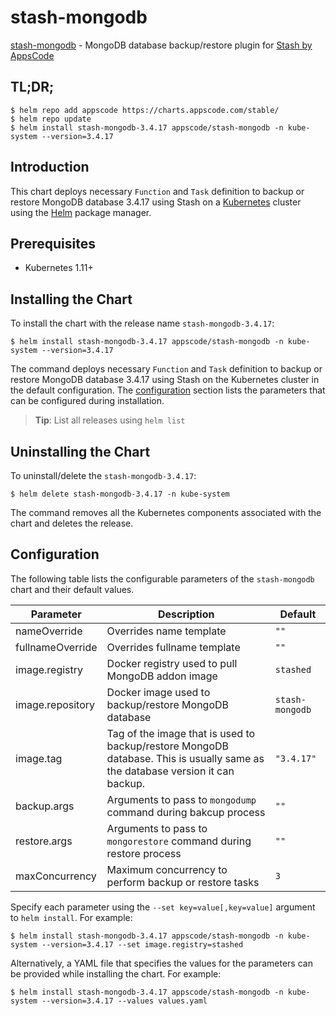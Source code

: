 # stash-mongodb

[stash-mongodb](https://github.com/stashed/mongodb) - MongoDB database backup/restore plugin for [Stash by AppsCode](https://stash.run)

## TL;DR;

```console
$ helm repo add appscode https://charts.appscode.com/stable/
$ helm repo update
$ helm install stash-mongodb-3.4.17 appscode/stash-mongodb -n kube-system --version=3.4.17
```

## Introduction

This chart deploys necessary `Function` and `Task` definition to backup or restore MongoDB database 3.4.17 using Stash on a [Kubernetes](http://kubernetes.io) cluster using the [Helm](https://helm.sh) package manager.

## Prerequisites

- Kubernetes 1.11+

## Installing the Chart

To install the chart with the release name `stash-mongodb-3.4.17`:

```console
$ helm install stash-mongodb-3.4.17 appscode/stash-mongodb -n kube-system --version=3.4.17
```

The command deploys necessary `Function` and `Task` definition to backup or restore MongoDB database 3.4.17 using Stash on the Kubernetes cluster in the default configuration. The [configuration](#configuration) section lists the parameters that can be configured during installation.

> **Tip**: List all releases using `helm list`

## Uninstalling the Chart

To uninstall/delete the `stash-mongodb-3.4.17`:

```console
$ helm delete stash-mongodb-3.4.17 -n kube-system
```

The command removes all the Kubernetes components associated with the chart and deletes the release.

## Configuration

The following table lists the configurable parameters of the `stash-mongodb` chart and their default values.

|    Parameter     |                                                          Description                                                          |     Default     |
|------------------|-------------------------------------------------------------------------------------------------------------------------------|-----------------|
| nameOverride     | Overrides name template                                                                                                       | `""`            |
| fullnameOverride | Overrides fullname template                                                                                                   | `""`            |
| image.registry   | Docker registry used to pull MongoDB addon image                                                                              | `stashed`       |
| image.repository | Docker image used to backup/restore MongoDB database                                                                          | `stash-mongodb` |
| image.tag        | Tag of the image that is used to backup/restore MongoDB database. This is usually same as the database version it can backup. | `"3.4.17"`      |
| backup.args      | Arguments to pass to `mongodump` command during bakcup process                                                                | `""`            |
| restore.args     | Arguments to pass to `mongorestore` command during restore process                                                            | `""`            |
| maxConcurrency   | Maximum concurrency to perform backup or restore tasks                                                                        | `3`             |


Specify each parameter using the `--set key=value[,key=value]` argument to `helm install`. For example:

```console
$ helm install stash-mongodb-3.4.17 appscode/stash-mongodb -n kube-system --version=3.4.17 --set image.registry=stashed
```

Alternatively, a YAML file that specifies the values for the parameters can be provided while
installing the chart. For example:

```console
$ helm install stash-mongodb-3.4.17 appscode/stash-mongodb -n kube-system --version=3.4.17 --values values.yaml
```
